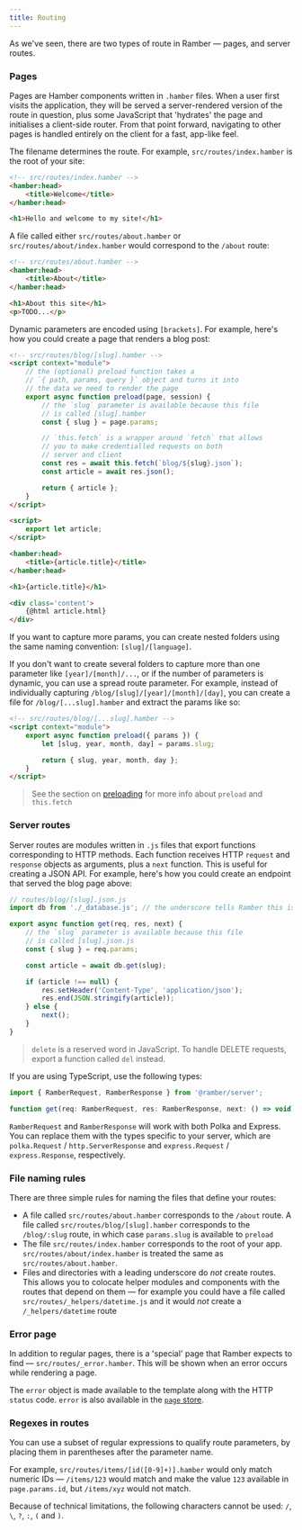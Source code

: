 ```yaml
---
title: Routing
---
```


As we've seen, there are two types of route in Ramber — pages, and server routes.


### Pages

Pages are Hamber components written in `.hamber` files. When a user first visits the application, they will be served a server-rendered version of the route in question, plus some JavaScript that 'hydrates' the page and initialises a client-side router. From that point forward, navigating to other pages is handled entirely on the client for a fast, app-like feel.

The filename determines the route. For example, `src/routes/index.hamber` is the root of your site:

```html
<!-- src/routes/index.hamber -->
<hamber:head>
	<title>Welcome</title>
</hamber:head>

<h1>Hello and welcome to my site!</h1>
```

A file called either `src/routes/about.hamber` or `src/routes/about/index.hamber` would correspond to the `/about` route:

```html
<!-- src/routes/about.hamber -->
<hamber:head>
	<title>About</title>
</hamber:head>

<h1>About this site</h1>
<p>TODO...</p>
```

Dynamic parameters are encoded using `[brackets]`. For example, here's how you could create a page that renders a blog post:

```html
<!-- src/routes/blog/[slug].hamber -->
<script context="module">
	// the (optional) preload function takes a
	// `{ path, params, query }` object and turns it into
	// the data we need to render the page
	export async function preload(page, session) {
		// the `slug` parameter is available because this file
		// is called [slug].hamber
		const { slug } = page.params;

		// `this.fetch` is a wrapper around `fetch` that allows
		// you to make credentialled requests on both
		// server and client
		const res = await this.fetch(`blog/${slug}.json`);
		const article = await res.json();

		return { article };
	}
</script>

<script>
	export let article;
</script>

<hamber:head>
	<title>{article.title}</title>
</hamber:head>

<h1>{article.title}</h1>

<div class='content'>
	{@html article.html}
</div>
```

If you want to capture more params, you can create nested folders using the same naming convention: `[slug]/[language]`.

If you don't want to create several folders to capture more than one parameter like `[year]/[month]/...`, or if the number of parameters is dynamic, you can use a spread route parameter. For example, instead of individually capturing `/blog/[slug]/[year]/[month]/[day]`, you can create a file for `/blog/[...slug].hamber` and extract the params like so:

```html
<!-- src/routes/blog/[...slug].hamber -->
<script context="module">
	export async function preload({ params }) {
		let [slug, year, month, day] = params.slug;

		return { slug, year, month, day };
	}
</script>
```


> See the section on [preloading](docs#Preloading) for more info about `preload` and `this.fetch`


### Server routes

Server routes are modules written in `.js` files that export functions corresponding to HTTP methods. Each function receives HTTP `request` and `response` objects as arguments, plus a `next` function. This is useful for creating a JSON API. For example, here's how you could create an endpoint that served the blog page above:

```js
// routes/blog/[slug].json.js
import db from './_database.js'; // the underscore tells Ramber this isn't a route

export async function get(req, res, next) {
	// the `slug` parameter is available because this file
	// is called [slug].json.js
	const { slug } = req.params;

	const article = await db.get(slug);

	if (article !== null) {
		res.setHeader('Content-Type', 'application/json');
		res.end(JSON.stringify(article));
	} else {
		next();
	}
}
```

> `delete` is a reserved word in JavaScript. To handle DELETE requests, export a function called `del` instead.

If you are using TypeScript, use the following types:

```js
import { RamberRequest, RamberResponse } from '@ramber/server';

function get(req: RamberRequest, res: RamberResponse, next: () => void) { ... }
```

`RamberRequest` and `RamberResponse` will work with both Polka and Express. You can replace them with the types specific to your server, which are `polka.Request` / `http.ServerResponse` and `express.Request` / `express.Response`, respectively.

### File naming rules

There are three simple rules for naming the files that define your routes:

* A file called `src/routes/about.hamber` corresponds to the `/about` route. A file called `src/routes/blog/[slug].hamber` corresponds to the `/blog/:slug` route, in which case `params.slug` is available to `preload`
* The file `src/routes/index.hamber` corresponds to the root of your app. `src/routes/about/index.hamber` is treated the same as `src/routes/about.hamber`.
* Files and directories with a leading underscore do *not* create routes. This allows you to colocate helper modules and components with the routes that depend on them — for example you could have a file called `src/routes/_helpers/datetime.js` and it would *not* create a `/_helpers/datetime` route



### Error page

In addition to regular pages, there is a 'special' page that Ramber expects to find — `src/routes/_error.hamber`. This will be shown when an error occurs while rendering a page.

The `error` object is made available to the template along with the HTTP `status` code. `error` is also available in the [`page` store](docs#Stores).



### Regexes in routes

You can use a subset of regular expressions to qualify route parameters, by placing them in parentheses after the parameter name.

For example, `src/routes/items/[id([0-9]+)].hamber` would only match numeric IDs — `/items/123` would match and make the value `123` available in `page.params.id`, but `/items/xyz` would not match.

Because of technical limitations, the following characters cannot be used: `/`, `\`, `?`, `:`, `(` and `)`.
